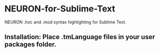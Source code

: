 NEURON-for-Sublime-Text
=======================

NEURON .hoc and .mod syntax highlighting for Sublime Text.

Installation: Place .tmLanguage files in your user packages folder.
-------------
